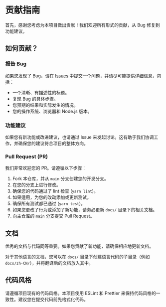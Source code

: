 # 贡献指南

首先，感谢您考虑为本项目做出贡献！我们欢迎所有形式的贡献，从 Bug 修复到功能建议。

## 如何贡献？

### 报告 Bug

如果您发现了 Bug，请在 [Issues](https://github.com/your-username/your-repo/issues) 中提交一个问题，并请尽可能提供详细信息，包括：
-   一个清晰、有描述性的标题。
-   复现 Bug 的具体步骤。
-   您预期的结果和实际发生的情况。
-   您的操作系统、浏览器和 Node.js 版本。

### 功能建议

如果您有新功能或改进建议，也请通过 Issue 来发起讨论。这有助于我们协调工作，并确保您的建议符合项目的整体方向。

### Pull Request (PR)

我们非常欢迎您的 PR。请遵循以下步骤：

1.  Fork 本仓库，并从 `main` 分支创建您的开发分支。
2.  在您的分支上进行修改。
3.  确保您的代码通过了 lint 检查 (`yarn lint`)。
4.  如果适用，为您的改动添加或更新测试。
5.  确保所有测试都已通过 (`yarn test`)。
6.  如果您更改了行为或添加了新功能，请务必更新 `docs/` 目录下的相关文档。
7.  向主仓库的 `main` 分支提交 Pull Request。

## 文档

优秀的文档与代码同等重要。如果您贡献了新功能，请确保相应地更新文档。

对于其他语言的文档，您可以在 `docs/` 目录下创建语言代码的子目录（例如 `docs/zh-CN/`），并将翻译后的文档放入其中。

## 代码风格

请遵循项目现有的代码风格。本项目使用 ESLint 和 Prettier 来保持代码风格的一致性。建议您在提交代码前先格式化代码。
